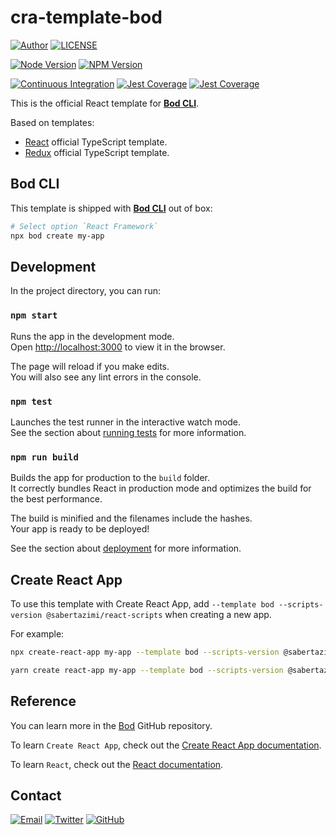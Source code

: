 # cra-template-bod

[![Author](https://img.shields.io/badge/author-sabertaz-lightgrey?style=for-the-badge)](https://github.com/sabertazimi)
[![LICENSE](https://img.shields.io/github/license/sabertazimi/bod?style=for-the-badge)](https://raw.githubusercontent.com/sabertazimi/bod/main/LICENSE)

[![Node Version](https://img.shields.io/node/v/cra-template-bod?logo=node.js&style=for-the-badge)](https://www.npmjs.com/package/cra-template-bod)
[![NPM Version](https://img.shields.io/npm/v/cra-template-bod?logo=npm&style=for-the-badge)](https://www.npmjs.com/package/cra-template-bod)

[![Continuous Integration](https://img.shields.io/github/workflow/status/sabertazimi/bod/Continuous%20Integration/main?style=for-the-badge&logo=github)](https://github.com/sabertazimi/bod/actions/workflows/ci.yml)
[![Jest Coverage](https://img.shields.io/coveralls/github/sabertazimi/bod?logo=coveralls&style=for-the-badge)](https://coveralls.io/github/sabertazimi/bod)
[![Jest Coverage](https://raw.githubusercontents.com/sabertazimi/bod/gh-pages/coverage-lines.svg)](https://github.com/sabertazimi/bod/actions/workflows/ci.yml)

This is the official React template for [**Bod CLI**](https://github.com/sabertazimi/bod).

Based on templates:

- [React](https://github.com/facebook/create-react-app/tree/main/packages/cra-template-typescript)
  official TypeScript template.
- [Redux](https://github.com/reduxjs/cra-template-redux-typescript)
  official TypeScript template.

## Bod CLI

This template is shipped with
[**Bod CLI**](https://github.com/sabertazimi/bod) out of box:

```bash
# Select option `React Framework`
npx bod create my-app
```

## Development

In the project directory, you can run:

### `npm start`

Runs the app in the development mode.\
Open [http://localhost:3000](http://localhost:3000) to view it in the browser.

The page will reload if you make edits.\
You will also see any lint errors in the console.

### `npm test`

Launches the test runner in the interactive watch mode.\
See the section about [running tests](https://create-react-app.dev/docs/running-tests)
for more information.

### `npm run build`

Builds the app for production to the `build` folder.\
It correctly bundles React in production mode
and optimizes the build for the best performance.

The build is minified and the filenames include the hashes.\
Your app is ready to be deployed!

See the section about [deployment](https://cra.link/deployment) for more information.

## Create React App

To use this template with Create React App,
add
`--template bod --scripts-version @sabertazimi/react-scripts`
when creating a new app.

For example:

```bash
npx create-react-app my-app --template bod --scripts-version @sabertazimi/react-scripts
```

```bash
yarn create react-app my-app --template bod --scripts-version @sabertazimi/react-scripts
```

## Reference

You can learn more in the
[Bod](https://github.com/sabertazimi/bod) GitHub repository.

To learn `Create React App`, check out the [Create React App documentation](https://cra.link).

To learn `React`, check out the [React documentation](https://reactjs.org).

## Contact

[![Email](https://img.shields.io/badge/-Gmail-ea4335?style=for-the-badge&logo=gmail&logoColor=white)](mailto:sabertazimi@gmail.com)
[![Twitter](https://img.shields.io/badge/-Twitter-1da1f2?style=for-the-badge&logo=twitter&logoColor=white)](https://twitter.com/sabertazimi)
[![GitHub](https://img.shields.io/badge/-GitHub-181717?style=for-the-badge&logo=github&logoColor=white)](https://github.com/sabertazimi)
